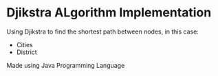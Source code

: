 # Djikstra ALgorithm Implementation

Using Djikstra to find the shortest path between nodes, in this case:
- Cities
- District

Made using Java Programming Language
